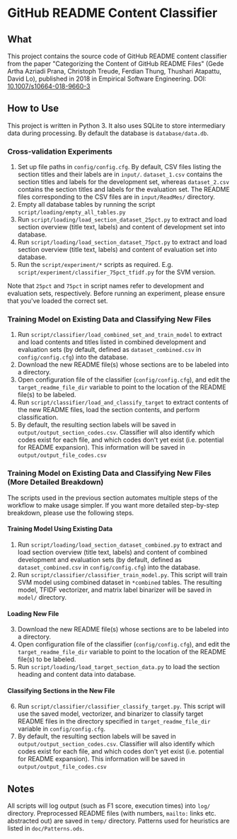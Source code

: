 # GitHub README Content Classifier

## What
This project contains the source code of GitHub README content classifier from the paper "Categorizing the Content of GitHub README Files" (Gede Artha Azriadi Prana, Christoph Treude, Ferdian Thung, Thushari Atapattu, David Lo), published in 2018 in Empirical Software Engineering. DOI: [10.1007/s10664-018-9660-3](https://link.springer.com/article/10.1007%2Fs10664-018-9660-3)

## How to Use
This project is written in Python 3. It also uses SQLite to store intermediary data during processing. By default the database is  `database/data.db`.

### Cross-validation Experiments
1. Set up file paths in `config/config.cfg`. By default, CSV files listing the section titles and their labels are in `input/`. `dataset_1.csv` contains the section titles and labels for the development set, whereas `dataset_2.csv` contains the section titles and labels for the evaluation set. The README files corresponding to the CSV files are in `input/ReadMes/` directory. 
2. Empty all database tables by running the script `script/loading/empty_all_tables.py`
3. Run `script/loading/load_section_dataset_25pct.py` to extract and load section overview (title text, labels) and content of development set into database.
4. Run `script/loading/load_section_dataset_75pct.py` to extract and load section overview (title text, labels) and content of evaluation set into database. 
5. Run the `script/experiment/*` scripts as required. E.g. `script/experiment/classifier_75pct_tfidf.py` for the SVM version. 

Note that `25pct` and `75pct` in script names refer to development and evaluation sets, respectively. Before running an experiment, please ensure that you've loaded the correct set.

### Training Model on Existing Data and Classifying New Files
1. Run `script/classifier/load_combined_set_and_train_model` to extract and load contents and titles listed in combined development and evaluation sets (by default, defined as `dataset_combined.csv` in `config/config.cfg`) into the database.
2. Download the new README file(s) whose sections are to be labeled into a directory.
3. Open configuration file of the classifier (`config/config.cfg`), and edit the `target_readme_file_dir` variable to point to the location of the README file(s) to be labeled.
3. Run `script/classifier/load_and_classify_target` to extract contents of the new README files, load the section contents, and perform classification.
4. By default, the resulting section labels will be saved in `output/output_section_codes.csv`. Classifier will also identify which codes exist for each file, and which codes don't yet exist (i.e. potential for README expansion). This information will be saved in `output/output_file_codes.csv`

### Training Model on Existing Data and Classifying New Files (More Detailed Breakdown)
The scripts used in the previous section automates multiple steps of the workflow to make usage simpler. If you want more detailed step-by-step breakdown, please use the following steps.

#### Training Model Using Existing Data
1. Run `script/loading/load_section_dataset_combined.py` to extract and load section overview (title text, labels) and content of combined development and evaluation sets (by default, defined as `dataset_combined.csv` in `config/config.cfg`) into the database. 
2. Run `script/classifier/classifier_train_model.py`. This script will train SVM model using combined dataset in `*combined` tables. The resulting model, TFIDF vectorizer, and matrix label binarizer will be saved in `model/` directory.
#### Loading New File
3. Download the new README file(s) whose sections are to be labeled into a directory.
4. Open configuration file of the classifier (`config/config.cfg`), and edit the `target_readme_file_dir` variable to point to the location of the README file(s) to be labeled.
5. Run `script/loading/load_target_section_data.py` to load the section heading and content data into database.
#### Classifying Sections in the New File
6. Run `script/classifier/classifier_classify_target.py`. This script will use the saved model, vectorizer, and binarizer to classify target README files in the directory specified in `target_readme_file_dir` variable in `config/config.cfg`. 
7. By default, the resulting section labels will be saved in `output/output_section_codes.csv`. Classifier will also identify which codes exist for each file, and which codes don't yet exist (i.e. potential for README expansion). This information will be saved in `output/output_file_codes.csv`

## Notes
All scripts will log output (such as F1 score, execution times) into `log/` directory. Preprocessed README files (with numbers, `mailto:` links etc. abstracted out) are saved in `temp/` directory. Patterns used for heuristics are listed in `doc/Patterns.ods`.
